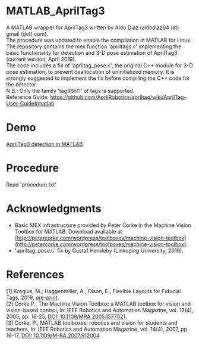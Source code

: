 # MATLAB_AprilTag3
A MATLAB wrapper for AprilTag3 written by Aldo Díaz (aldodiaz64 (at) gmail (dot) com).<br />
The procedure was updated to enable the compilation in MATLAB for Linux.<br />
The repository contains the mex function 'apriltags.c' implementing the basic functionality for detection and 3-D pose estimation of AprilTag3 (current version, April 2019).<br />
The code includes a fix of 'apriltag_pose.c', the original C++ module for 3-D pose estimation, to prevent deallocation of uninitialized memory.
It is strongly suggested to implement the fix before compiling the C++ code for the detector.<br />
N.B.: Only the family 'tag36h11' of tags is supported.<br />
Reference Guide: https://github.com/AprilRobotics/apriltag/wiki/AprilTag-User-Guide#matlab

# Demo
[AprilTag3 detection in MATLAB](https://youtu.be/ptx3UyyvmTA)

# Procedure
Read 'procedure.txt' <br />
# Acknowledgments
- Basic MEX infrastructure provided by Peter Corke in the Machine Vision Toolbox for MATLAB. Download available at [http://petercorke.com/wordpress/toolboxes/machine-vision-toolbox](http://petercorke.com/wordpress/toolboxes/machine-vision-toolbox).
- 'apriltag_pose.c' fix by Gustaf Hendeby (Linkoping University, 2019).

# References
[1] Krogius, M.; Haggenmiller, A., Olson, E.; Flexible  Layouts  for  Fiducial  Tags, 2019, [pre-print](https://april.eecs.umich.edu/media/pdfs/krogius2019iros.pdf).<br />
[2] Corke P., The Machine Vision Toolbox: a MATLAB toolbox for vision and vision-based control, In: IEEE Robotics and Automation Magazine, vol. 12(4), 2005, pp. 16-25, [DOI: 10.1109/MRA.2005.1577021](https://ieeexplore.ieee.org/document/1577021).<br />
[3] Corke, P., MATLAB toolboxes: robotics and vision for students and teachers, In: IEEE Robotics and Automation Magazine, vol. 14(4), 2007, pp. 16-17, [DOI: 10.1109/M-RA.2007.912004](https://ieeexplore.ieee.org/document/4437745).
